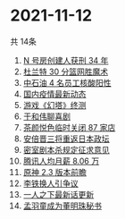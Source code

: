 # 2021-11-12
  共 14条

  <!-- BEGIN -->
  <!-- 最后更新时间:Fri Nov 12 2021 22:10:45 GMT+0000 (Coordinated Universal Time) -->
  1. [N 号房创建人获刑 34 年](https://www.zhihu.com/search?q=n号房)
1. [杜兰特 30 分篮网胜魔术](https://www.zhihu.com/search?q=篮网)
1. [中石油 4 名员工核酸阳性](https://www.zhihu.com/search?q=北京疫情)
1. [国内疫情最新动态](https://www.zhihu.com/search?q=疫情)
1. [游戏《幻塔》终测](https://www.zhihu.com/search?q=幻塔)
1. [于和伟聊喜剧](https://www.zhihu.com/search?q=一年一度喜剧大赛)
1. [茶颜悦色临时关闭 87 家店](https://www.zhihu.com/search?q=茶颜悦色)
1. [安倍晋三将重返日本政坛](https://www.zhihu.com/search?q=安倍晋三)
1. [密室剧本杀规定征求意见](https://www.zhihu.com/search?q=剧本杀)
1. [腾讯人均月薪 8.06 万](https://www.zhihu.com/search?q=腾讯财报)
1. [原神 2.3 版本前瞻](https://www.zhihu.com/search?q=原神)
1. [李铁换人引争议](https://www.zhihu.com/search?q=李铁)
1. [一人之下最新话更新](https://www.zhihu.com/search?q=一人之下)
1. [孟羽童成为董明珠秘书](https://www.zhihu.com/search?q=孟羽童)
  <!-- END -->
  